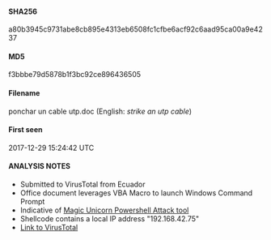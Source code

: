 #### SHA256
a80b3945c9731abe8cb895e4313eb6508fc1cfbe6acf92c6aad95ca00a9e4237
#### MD5
f3bbbe79d5878b1f3bc92ce896436505
#### Filename
ponchar un cable utp.doc (English: *strike an utp cable*)

#### First seen
2017-12-29 15:24:42 UTC

#### ANALYSIS NOTES
* Submitted to VirusTotal from Ecuador
* Office document leverages VBA Macro to launch Windows Command Prompt
* Indicative of [Magic Unicorn Powershell Attack tool](https://github.com/trustedsec/unicorn)
* Shellcode contains a local IP address "192.168.42.75"
* [Link to VirusTotal](https://www.virustotal.com/en/file/a80b3945c9731abe8cb895e4313eb6508fc1cfbe6acf92c6aad95ca00a9e4237/analysis/)
